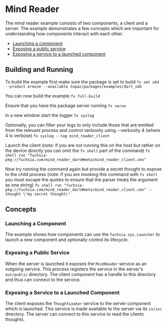 # Mind Reader
The mind reader example consists of two components, a client and a server.
The example demonstrates a few concepts which are important for understanding
how components interact with each other.
- [Launching a component](#Launching-a-component)
- [Exposing a public service](#Exposing-a-public-service)
- [Exposing a service to a launched component](#Exposing-a-Service-to-a-Launched-Component)

## Building and Running
To build the example first make sure the package is set to build
`fx set x64 --product ermine --available topaz/packages/examples/dart_sdk`

You can now build the example
`fx full-build`

Ensure that you have the package server running
`fx serve`

In a new window start the logger
`fx syslog`

Optionally, you can filter your logs to only include those that are emitted from
the relevant process and control verbosity using --verbosity 4 (where 4 is verbose)
`fx syslog --tag mind_reader_client`

Launch the client (note: if you are not running this on the host but rather on the
device directly you can omit the `fx shell` part of the command)
`fx shell run "fuchsia-pkg://fuchsia.com/mind_reader_dart#meta/mind_reader_client.cmx"`

Now try running the command again but provide a secret thought to expose to the
child process (note: if you are invoking this command with `fx shell` you must
escape the quotes to ensure that the parser treats the argument as one string)
`fx shell run "fuchsia-pkg://fuchsia.com/mind_reader_dart#meta/mind_reader_client.cmx" --thought \"my secret thought\"`

## Concepts
### Launching a Component
The example shows how components can use the `fuchsia.sys.Launcher` to launch
a new component and optionally control its lifecycle.

### Exposing a Public Service
When the server is launched it exposes the `MindReader` service as an outgoing
service. This process registers the service in the server's  `out/public` directory. The
client component has a handle to this directory and thus can connect to the
service.

### Exposing a Service to a Launched Component
The client exposes the `ThoughtLeaker` service to the server component which
is launched. This service is made available to the server via its `in/svc` directory.
The server can connect to this service to read the clients thoughts.
